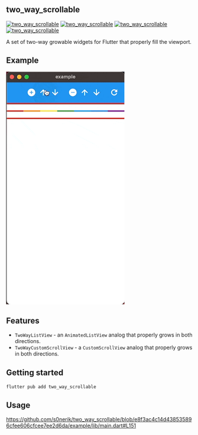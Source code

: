 ## two_way_scrollable

[![two_way_scrollable](https://img.shields.io/pub/v/two_way_scrollable)](https://pub.dev/packages/two_way_scrollable)
[![two_way_scrollable](https://img.shields.io/pub/likes/two_way_scrollable)](https://pub.dev/packages/two_way_scrollable)
[![two_way_scrollable](https://img.shields.io/pub/points/two_way_scrollable)](https://pub.dev/packages/two_way_scrollable)
[![two_way_scrollable](https://img.shields.io/pub/popularity/two_way_scrollable)](https://pub.dev/packages/two_way_scrollable)

A set of two-way growable widgets for Flutter that properly fill the viewport.

## Example

![example](doc/images/example.gif)

## Features

- `TwoWayListView` - an `AnimatedListView` analog that properly grows in both directions.
- `TwoWayCustomScrollView` - a `CustomScrollView` analog that properly grows in both directions.

## Getting started

```shell
flutter pub add two_way_scrollable
```

## Usage

https://github.com/s0nerik/two_way_scrollable/blob/e8f3ac4c14d438535896cfee606cfcee7ee2d6da/example/lib/main.dart#L151

